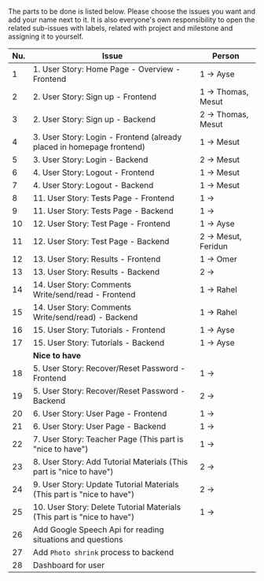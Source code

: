 The parts to be done is listed below. Please choose the issues you want and add your name next to it. It is also everyone's own responsibility to open the related sub-issues with labels, related with project and milestone and assigning it to yourself.

| Nu. | Issue | Person | 
| --- | --- | --- |
| 1 | 1. User Story: Home Page - Overview - Frontend | 1 →  Ayse |
| 2 | 2. User Story: Sign up - Frontend | 1 → Thomas, Mesut |
| 3 | 2. User Story: Sign up - Backend | 2 → Thomas, Mesut |
| 4 | 3. User Story: Login - Frontend (already placed in homepage frontend) | 1 → Mesut |
| 5 | 3. User Story: Login - Backend | 2 → Mesut |
| 6 | 4. User Story: Logout - Frontend | 1 → Mesut |
| 7 | 4. User Story: Logout - Backend | 1 → Mesut |
| 8 | 11. User Story: Tests Page - Frontend | 1 → | Ayse
| 9 | 11. User Story: Tests Page - Backend | 1 → | Feridun
| 10 | 12. User Story: Test Page - Frontend | 1 → Ayse |
| 11 | 12. User Story: Test Page - Backend | 2 → Mesut, Feridun|
| 12 | 13. User Story: Results - Frontend | 1 → Omer |
| 13 | 13. User Story: Results - Backend | 2 →  | Feridun
| 14 | 14. User Story: Comments Write/send/read - Frontend | 1 → Rahel |
| 15 | 14. User Story: Comments Write/send/read) - Backend | 1 → Rahel |
| 16 | 15. User Story: Tutorials - Frontend | 1 → Ayse |
| 17 | 15. User Story: Tutorials - Backend | 1 →  Ayse|
| | __Nice to have__
| 18 | 5. User Story: Recover/Reset Password - Frontend | 1 → |
| 19 | 5. User Story: Recover/Reset Password - Backend | 2 → |
| 20 | 6. User Story: User Page - Frontend | 1 → |
| 21 | 6. User Story: User Page - Backend | 1 → |
| 22 | 7. User Story: Teacher Page (This part is "nice to have") | 1 → |
| 23 | 8. User Story: Add Tutorial Materials (This part is "nice to have") | 2 → |
| 24 | 9. User Story: Update Tutorial Materials (This part is "nice to have") | 2 → |
| 25 | 10. User Story: Delete Tutorial Materials (This part is "nice to have") | 1 → |
| 26 | Add Google Speech Api for reading situations and questions
| 27 | Add `Photo shrink` process to backend
| 28 | Dashboard for user


